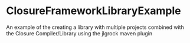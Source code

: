 ClosureFrameworkLibraryExample
==============================

An example of the creating a library with multiple projects combined with the Closure Compiler/Library using the jlgrock maven plugin